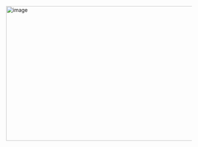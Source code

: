 <img width="940" height="365" alt="image" src="https://github.com/user-attachments/assets/2d0e60c2-1347-483b-a1ec-bd371a2bdd16" />
